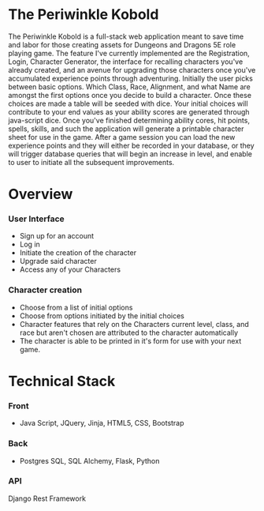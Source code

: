 # The Periwinkle Kobold

The Periwinkle Kobold is a full-stack web application meant to save time and labor for those creating assets for Dungeons and Dragons 5E role playing game. The feature I've currently implemented are the Registration, Login, Character Generator, the interface for recalling characters you've already created, and an avenue for upgrading those characters once you've accumulated experience points through adventuring. Initially the user picks between basic options. Which Class, Race, Alignment, and what Name are amongst the first options once you decide to build a character. Once these choices are made a table will be seeded with dice. Your initial choices will contribute to your end values as your ability scores are generated through java-script dice. Once you've finished determining ability cores, hit points, spells, skills, and such the application will generate a printable character sheet for use in the game. After a game session you can load the new experience points and they will either be recorded in your database, or they will trigger database queries that will begin an increase in level, and enable to user to initiate all the subsequent improvements.

# Overview
### User Interface

- Sign up for an account
- Log in
- Initiate the creation of the character
- Upgrade said character
- Access any of your Characters

### Character creation

- Choose from a list of initial options
- Choose from options initiated by the initial choices
- Character features that rely on the Characters current level, class, and race but aren't chosen are attributed to the character automatically
- The character is able to be printed in it's form for use with your next game.

# Technical Stack

### Front

- Java Script, JQuery, Jinja, HTML5, CSS, Bootstrap

### Back

- Postgres SQL, SQL Alchemy, Flask, Python

### API

Django Rest Framework

